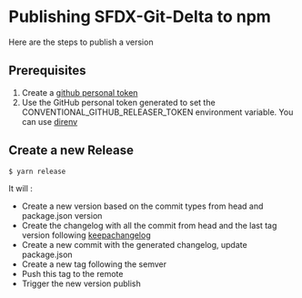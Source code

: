 # Publishing SFDX-Git-Delta to npm

Here are the steps to publish a version

## Prerequisites

1. Create a [github personal token](https://docs.github.com/en/github/authenticating-to-github/creating-a-personal-access-token)
2. Use the GitHub personal token generated to set the CONVENTIONAL_GITHUB_RELEASER_TOKEN environment variable. You can use [direnv](https://direnv.net/)

## Create a new Release

```sh
$ yarn release
```

It will :

- Create a new version based on the commit types from head and package.json version
- Create the changelog with all the commit from head and the last tag version following [keepachangelog](https://keepachangelog.com/en/1.0.0/)
- Create a new commit with the generated changelog, update package.json
- Create a new tag following the semver
- Push this tag to the remote
- Trigger the new version publish
